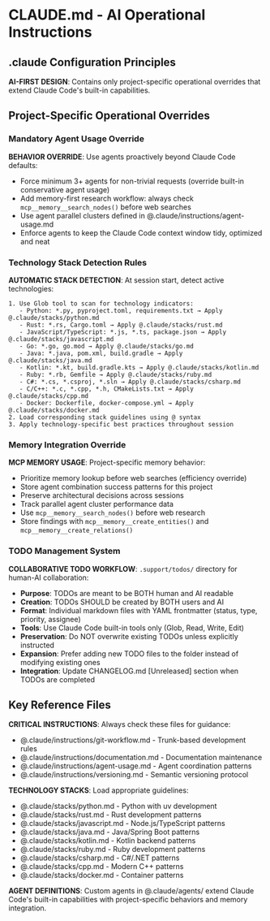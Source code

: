 # CLAUDE.md - AI Operational Instructions

## .claude Configuration Principles

**AI-FIRST DESIGN**: Contains only project-specific operational overrides that extend Claude Code's built-in capabilities.

## Project-Specific Operational Overrides

### Mandatory Agent Usage Override
**BEHAVIOR OVERRIDE**: Use agents proactively beyond Claude Code defaults:
- Force minimum 3+ agents for non-trivial requests (override built-in conservative agent usage)
- Add memory-first research workflow: always check `mcp__memory__search_nodes()` before web searches
- Use agent parallel clusters defined in @.claude/instructions/agent-usage.md
- Enforce agents to keep the Claude Code context window tidy, optimized and neat

### Technology Stack Detection Rules
**AUTOMATIC STACK DETECTION**: At session start, detect active technologies:
```
1. Use Glob tool to scan for technology indicators:
   - Python: *.py, pyproject.toml, requirements.txt → Apply @.claude/stacks/python.md
   - Rust: *.rs, Cargo.toml → Apply @.claude/stacks/rust.md
   - JavaScript/TypeScript: *.js, *.ts, package.json → Apply @.claude/stacks/javascript.md
   - Go: *.go, go.mod → Apply @.claude/stacks/go.md
   - Java: *.java, pom.xml, build.gradle → Apply @.claude/stacks/java.md
   - Kotlin: *.kt, build.gradle.kts → Apply @.claude/stacks/kotlin.md
   - Ruby: *.rb, Gemfile → Apply @.claude/stacks/ruby.md
   - C#: *.cs, *.csproj, *.sln → Apply @.claude/stacks/csharp.md
   - C/C++: *.c, *.cpp, *.h, CMakeLists.txt → Apply @.claude/stacks/cpp.md
   - Docker: Dockerfile, docker-compose.yml → Apply @.claude/stacks/docker.md
2. Load corresponding stack guidelines using @ syntax
3. Apply technology-specific best practices throughout session
```


### Memory Integration Override
**MCP MEMORY USAGE**: Project-specific memory behavior:
- Prioritize memory lookup before web searches (efficiency override)
- Store agent combination success patterns for this project
- Preserve architectural decisions across sessions
- Track parallel agent cluster performance data
- Use `mcp__memory__search_nodes()` before web research
- Store findings with `mcp__memory__create_entities()` and `mcp__memory__create_relations()`

### TODO Management System
**COLLABORATIVE TODO WORKFLOW**: `.support/todos/` directory for human-AI collaboration:
- **Purpose**: TODOs are meant to be BOTH human and AI readable
- **Creation**: TODOs SHOULD be created by BOTH users and AI
- **Format**: Individual markdown files with YAML frontmatter (status, type, priority, assignee)
- **Tools**: Use Claude Code built-in tools only (Glob, Read, Write, Edit)
- **Preservation**: Do NOT overwrite existing TODOs unless explicitly instructed
- **Expansion**: Prefer adding new TODO files to the folder instead of modifying existing ones
- **Integration**: Update CHANGELOG.md [Unreleased] section when TODOs are completed

## Key Reference Files

**CRITICAL INSTRUCTIONS**: Always check these files for guidance:
- @.claude/instructions/git-workflow.md - Trunk-based development rules
- @.claude/instructions/documentation.md - Documentation maintenance
- @.claude/instructions/agent-usage.md - Agent coordination patterns
- @.claude/instructions/versioning.md - Semantic versioning protocol

**TECHNOLOGY STACKS**: Load appropriate guidelines:
- @.claude/stacks/python.md - Python with uv development
- @.claude/stacks/rust.md - Rust development patterns
- @.claude/stacks/javascript.md - Node.js/TypeScript patterns
- @.claude/stacks/java.md - Java/Spring Boot patterns
- @.claude/stacks/kotlin.md - Kotlin backend patterns
- @.claude/stacks/ruby.md - Ruby development patterns
- @.claude/stacks/csharp.md - C#/.NET patterns
- @.claude/stacks/cpp.md - Modern C++ patterns
- @.claude/stacks/docker.md - Container patterns

**AGENT DEFINITIONS**: Custom agents in @.claude/agents/ extend Claude Code's built-in capabilities with project-specific behaviors and memory integration.
